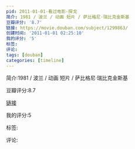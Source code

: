 ```yaml
---
pid: 2011-01-01-看过电影-探戈
简介: 1981 / 波兰 / 动画 短片 / 萨比格尼·瑞比克金斯基
豆瓣评分: '8.7'
链接: https://movie.douban.com/subject/1299863/
创建时间: '2011-01-01 02:25:10'
我的评分: '5'
标签:
评论:
tags: [douban]
categories: [timeline]
---
```

简介:1981 / 波兰 / 动画 短片 / 萨比格尼·瑞比克金斯基

豆瓣评分:8.7

[链接](https://movie.douban.com/subject/1299863/)

我的评分:5

标签:

评论:

